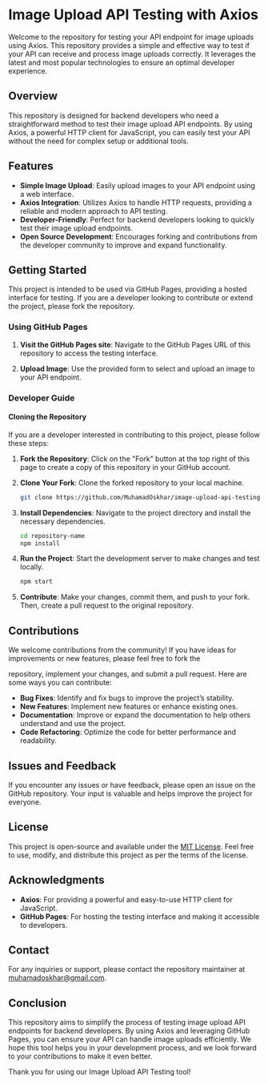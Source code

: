 # Image Upload API Testing with Axios

Welcome to the repository for testing your API endpoint for image uploads using Axios. This repository provides a simple and effective way to test if your API can receive and process image uploads correctly. It leverages the latest and most popular technologies to ensure an optimal developer experience.

## Overview

This repository is designed for backend developers who need a straightforward method to test their image upload API endpoints. By using Axios, a powerful HTTP client for JavaScript, you can easily test your API without the need for complex setup or additional tools.

## Features

- **Simple Image Upload**: Easily upload images to your API endpoint using a web interface.
- **Axios Integration**: Utilizes Axios to handle HTTP requests, providing a reliable and modern approach to API testing.
- **Developer-Friendly**: Perfect for backend developers looking to quickly test their image upload endpoints.
- **Open Source Development**: Encourages forking and contributions from the developer community to improve and expand functionality.

## Getting Started

This project is intended to be used via GitHub Pages, providing a hosted interface for testing. If you are a developer looking to contribute or extend the project, please fork the repository.

### Using GitHub Pages

1. **Visit the GitHub Pages site**: Navigate to the GitHub Pages URL of this repository to access the testing interface.

2. **Upload Image**: Use the provided form to select and upload an image to your API endpoint.

### Developer Guide

#### Cloning the Repository

If you are a developer interested in contributing to this project, please follow these steps:

1. **Fork the Repository**: Click on the "Fork" button at the top right of this page to create a copy of this repository in your GitHub account.

2. **Clone Your Fork**: Clone the forked repository to your local machine.

   ```bash
   git clone https://github.com/MuhamadOskhar/image-upload-api-testing-with-axios.git
   ```

3. **Install Dependencies**: Navigate to the project directory and install the necessary dependencies.

   ```bash
   cd repository-name
   npm install
   ```

4. **Run the Project**: Start the development server to make changes and test locally.

   ```bash
   npm start
   ```

5. **Contribute**: Make your changes, commit them, and push to your fork. Then, create a pull request to the original repository.

## Contributions

We welcome contributions from the community! If you have ideas for improvements or new features, please feel free to fork the

repository, implement your changes, and submit a pull request. Here are some ways you can contribute:

- **Bug Fixes**: Identify and fix bugs to improve the project’s stability.
- **New Features**: Implement new features or enhance existing ones.
- **Documentation**: Improve or expand the documentation to help others understand and use the project.
- **Code Refactoring**: Optimize the code for better performance and readability.

## Issues and Feedback

If you encounter any issues or have feedback, please open an issue on the GitHub repository. Your input is valuable and helps improve the project for everyone.

## License

This project is open-source and available under the [MIT License](LICENSE). Feel free to use, modify, and distribute this project as per the terms of the license.

## Acknowledgments

- **Axios**: For providing a powerful and easy-to-use HTTP client for JavaScript.
- **GitHub Pages**: For hosting the testing interface and making it accessible to developers.

## Contact

For any inquiries or support, please contact the repository maintainer at muhamadoskhar@gmail.com.

## Conclusion

This repository aims to simplify the process of testing image upload API endpoints for backend developers. By using Axios and leveraging GitHub Pages, you can ensure your API can handle image uploads efficiently. We hope this tool helps you in your development process, and we look forward to your contributions to make it even better.

Thank you for using our Image Upload API Testing tool!
